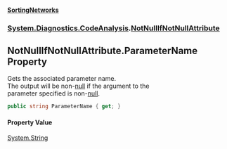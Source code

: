 #### [SortingNetworks](index.md 'index')
### [System.Diagnostics.CodeAnalysis](System_Diagnostics_CodeAnalysis.md 'System.Diagnostics.CodeAnalysis').[NotNullIfNotNullAttribute](System_Diagnostics_CodeAnalysis_NotNullIfNotNullAttribute.md 'System.Diagnostics.CodeAnalysis.NotNullIfNotNullAttribute')
## NotNullIfNotNullAttribute.ParameterName Property
Gets the associated parameter name.  
The output will be non-[null](https://docs.microsoft.com/en-us/dotnet/csharp/language-reference/keywords/null 'https://docs.microsoft.com/en-us/dotnet/csharp/language-reference/keywords/null') if the argument to the  
parameter specified is non-[null](https://docs.microsoft.com/en-us/dotnet/csharp/language-reference/keywords/null 'https://docs.microsoft.com/en-us/dotnet/csharp/language-reference/keywords/null').  
```csharp
public string ParameterName { get; }
```
#### Property Value
[System.String](https://docs.microsoft.com/en-us/dotnet/api/System.String 'System.String')
